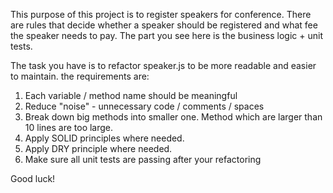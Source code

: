 This purpose of this project  is to register speakers for conference.
There are rules that decide whether a speaker should be registered and what fee the speaker needs to pay.
The part you see here is the business logic + unit tests.

The task you have is to refactor speaker.js to be more readable and easier to maintain. the requirements are:
1. Each variable / method name should be meaningful
1. Reduce "noise" - unnecessary code / comments / spaces
1. Break down big methods into smaller one. Method which are larger than 10 lines are too large.
1. Apply SOLID principles where needed.
1. Apply DRY principle where needed.
1. Make sure all unit tests are passing after your refactoring

Good luck!
